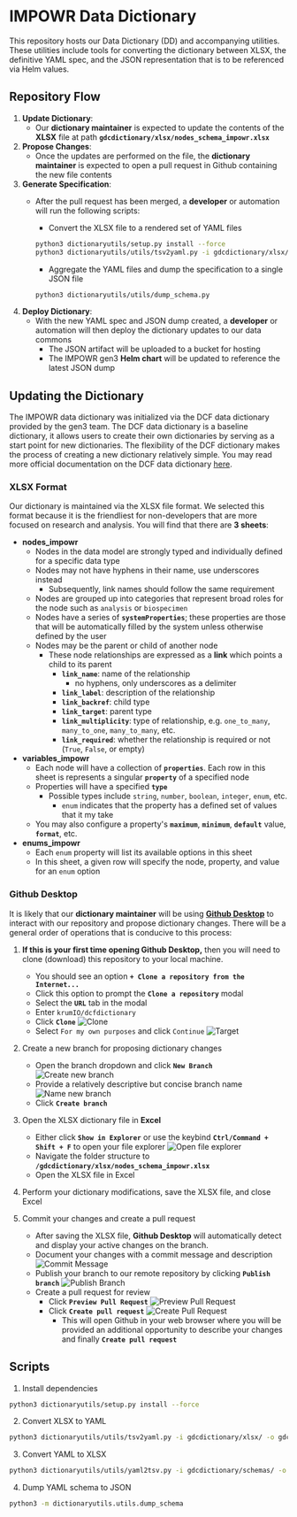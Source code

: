 # IMPOWR Data Dictionary

This repository hosts our Data Dictionary (DD) and accompanying utilities.  These utilities include tools for converting the dictionary between XLSX, the definitive YAML spec, and the JSON representation that is to be referenced via Helm values.

## Repository Flow

1. **Update Dictionary**:
    - Our **dictionary maintainer** is expected to update the contents of the **XLSX** file at path **`gdcdictionary/xlsx/nodes_schema_impowr.xlsx`**
2. **Propose Changes**:
    - Once the updates are performed on the file, the **dictionary maintainer** is expected to open a pull request in Github containing the new file contents
3. **Generate Specification**:
    - After the pull request has been merged, a **developer** or automation will run the following scripts:
        - Convert the XLSX file to a rendered set of YAML files
        ```bash
        python3 dictionaryutils/setup.py install --force
        python3 dictionaryutils/utils/tsv2yaml.py -i gdcdictionary/xlsx/ -o gdcdictionary/schemas/ -e xlsx
        ```

        - Aggregate the YAML files and dump the specification to a single JSON file
        ```bash
        python3 dictionaryutils/utils/dump_schema.py
        ```
4. **Deploy Dictionary**:
    - With the new YAML spec and JSON dump created, a **developer** or automation will then deploy the dictionary updates to our data commons
        - The JSON artifact will be uploaded to a bucket for hosting
        - The IMPOWR gen3 **Helm chart** will be updated to reference the latest JSON dump

## Updating the Dictionary

The IMPOWR data dictionary was initialized via the DCF data dictionary provided by the gen3 team.  The DCF data dictionary is a baseline dictionary, it allows users to create their own dictionaries by serving as a start point for new dictionaries. The
flexibility of the DCF dictionary makes the process of creating a new dictionary relatively simple.  You may read more official documentation on the DCF data dictionary [here](https://github.com/uc-cdis/dcfdictionary).

### XLSX Format

Our dictionary is maintained via the XLSX file format.  We selected this format because it is the friendliest for non-developers that are more focused on research and analysis.  You will find that there are **3 sheets**:
- **nodes_impowr**
    - Nodes in the data model are strongly typed and individually defined for a specific data type
    - Nodes may not have hyphens in their name, use underscores instead
        - Subsequently, link names should follow the same requirement
    - Nodes are grouped up into categories that represent broad roles for the node such as `analysis` or `biospecimen`
    - Nodes have a series of **`systemProperties`**; these properties are those that will be automatically filled by the system unless otherwise defined by the user
    - Nodes may be the parent or child of another node
        - These node relationships are expressed as a **link** which points a child to its parent
            - **`link_name`**:  name of the relationship
                - no hyphens, only underscores as a delimiter
            - **`link_label`**:  description of the relationship
            - **`link_backref`**:  child type
            - **`link_target`**:  parent type
            - **`link_multiplicity`**:  type of relationship, e.g. `one_to_many`, `many_to_one`, `many_to_many`, etc.
            - **`link_required`**:  whether the relationship is required or not (`True`, `False`, or empty)
- **variables_impowr**
    - Each node will have a collection of **`properties`**.  Each row in this sheet is represents a singular **`property`** of a specified node
    - Properties will have a specified **`type`**
        - Possible types include `string`, `number`, `boolean`, `integer`, `enum`, etc.
            - `enum` indicates that the property has a defined set of values that it my take
    - You may also configure a property's **`maximum`**, **`minimum`**, **`default`** value, **`format`**, etc.
- **enums_impowr**
    - Each `enum` property will list its available options in this sheet
    - In this sheet, a given row will specify the node, property, and value for an `enum` option

### Github Desktop

It is likely that our **dictionary maintainer** will be using [**Github Desktop**](https://desktop.github.com/) to interact with our repository and propose dictionary changes.  There will be a general order of operations that is conducive to this process:

1. **If this is your first time opening Github Desktop,** then you will need to clone (download) this repository to your local machine.
    - You should see an option **`+ Clone a repository from the Internet...`**
    - Click this option to prompt the **`Clone a repository`** modal
    - Select the **`URL`** tab in the modal
    - Enter `krumIO/dcfdictionary`
    - Click **`Clone`**
    ![Clone](assets/clone_repo_from_url.png)
    - Select `For my own purposes` and click `Continue`
    ![Target](assets/target_krumio_repo.png)

2. Create a new branch for proposing dictionary changes
    - Open the branch dropdown and click **`New Branch`**
    ![Create new branch](assets/create_new_branch.png)
    - Provide a relatively descriptive but concise branch name
    ![Name new branch](assets/name_new_branch.png)
    - Click **`Create branch`**

3. Open the XLSX dictionary file in **Excel**
    - Either click **`Show in Explorer`** or use the keybind **`Ctrl/Command + Shift + F`** to open your file explorer
    ![Open file explorer](assets/show_in_explorer.png)
    - Navigate the folder structure to **`/gdcdictionary/xlsx/nodes_schema_impowr.xlsx`**
    - Open the XLSX file in Excel

4. Perform your dictionary modifications, save the XLSX file, and close Excel

5. Commit your changes and create a pull request
    - After saving the XLSX file, **Github Desktop** will automatically detect and display your active changes on the branch.
    - Document your changes with a commit message and description
    ![Commit Message](assets/provide_commit_message.png)
    - Publish your branch to our remote repository by clicking **`Publish branch`**
    ![Publish Branch](assets/publish_branch.png)
    - Create a pull request for review
        - Click **`Preview Pull Request`**
        ![Preview Pull Request](assets/preview_pull_request.png)
        - Click **`Create pull request`**
        ![Create Pull Request](assets/create_pull_request.png)
            - This will open Github in your web browser where you will be provided an additional opportunity to describe your changes and finally **`Create pull request`**

## Scripts

1. Install dependencies
```bash
python3 dictionaryutils/setup.py install --force
```

2. Convert XLSX to YAML
```bash
python3 dictionaryutils/utils/tsv2yaml.py -i gdcdictionary/xlsx/ -o gdcdictionary/schemas/ -e xlsx
```

3. Convert YAML to XLSX
```bash
python3 dictionaryutils/utils/yaml2tsv.py -i gdcdictionary/schemas/ -o gdcdictionary/xlsx/ -e xlsx -d impowr
```

4. Dump YAML schema to JSON
```bash
python3 -m dictionaryutils.utils.dump_schema
```
